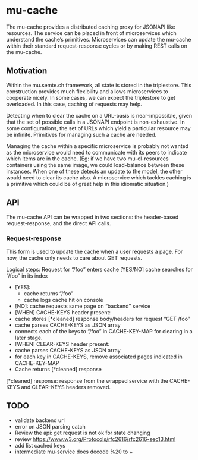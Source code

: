 mu-cache
================

The mu-cache provides a distributed caching proxy for JSONAPI like resources.  The service can be placed in front of microservices which understand the cache’s primitives.  Microservices can update the mu-cache within their standard request-response cycles or by making REST calls on the mu-cache.

Motivation
----------
Within the mu.semte.ch framework, all state is stored in the triplestore.  This construction provides much flexibility and allows microservices to cooperate nicely.  In some cases, we can expect the triplestore to get overloaded.  In this case, caching of requests may help.

Detecting when to clear the cache on a URL-basis is near-impossible, given that the set of possible calls in a JSONAPI endpoint is non-exhaustive.  In some configurations, the set of URLs which yield a particular resource may be infinite.  Primitives for managing such a cache are needed.

Managing the cache within a specific microservice is probably not wanted as the microservice would need to communicate with its peers to indicate which items are in the cache.  (Eg: if we have two mu-cl-resources containers using the same image, we could load-balance between these instances.  When one of these detects an update to the model, the other would need to clear its cache also.  A microservice which tackles caching is a primitive which could be of great help in this idiomatic situation.)


API
---
The mu-cache API can be wrapped in two sections: the header-based request-response, and the direct API calls.

### Request-response
This form is used to update the cache when a user requests a page.  For now, the cache only needs to care about GET requests.

Logical steps:
Request for “/foo” enters cache
[YES/NO] cache searches for “/foo” in its index
 - [YES]: 
   - cache returns “/foo”
   - cache logs cache hit on console
 - [NO]: cache requests same page on “backend” service
 - [WHEN] CACHE-KEYS header present: 
  - cache stores [*cleaned] response body/headers for request “GET /foo”
  - cache parses CACHE-KEYS as JSON array
  - connects each of the keys to “/foo” in CACHE-KEY-MAP for clearing in a later stage.
 - [WHEN] CLEAR-KEYS header present: 
  - cache parses CACHE-KEYS as JSON array
  - for each key in CACHE-KEYS, remove associated pages indicated in CACHE-KEY-MAP
- Cache returns [*cleaned] response

[*cleaned] response: response from the wrapped service with the CACHE-KEYS and CLEAR-KEYS headers removed.

TODO
----
- validate backend url
- error on JSON parsing catch
- Review the api: get request is not ok for state changing
- review https://www.w3.org/Protocols/rfc2616/rfc2616-sec13.html
- add list cached keys
- intermediate mu-service does decode %20 to + 


